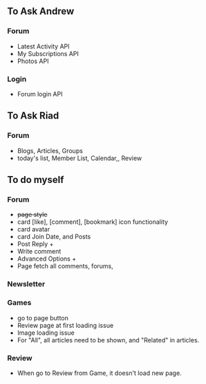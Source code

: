 ## To Ask Andrew
### Forum
- Latest Activity API
- My Subscriptions API
- Photos API
### Login
- Forum login API

## To Ask Riad
### Forum
- Blogs, Articles, Groups
- today's list, Member List, Calendar,, Review

## To do myself
### Forum
- <s>page style</s>
- card [like], [comment], [bookmark] icon functionality
- card avatar
- card Join Date, and Posts
- Post Reply +
- Write comment
- Advanced Options +
- Page fetch all comments, forums,
### Newsletter

### Games
- go to page button
- Review page at first loading issue
- Image loading issue
- For "All", all articles need to be shown, and "Related" in articles.

### Review
- When go to Review from Game, it doesn't load new page.
